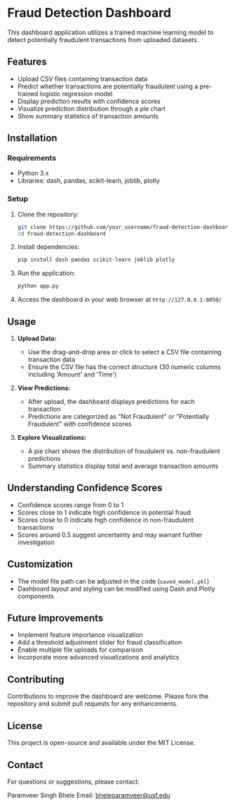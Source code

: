 # Fraud Detection Dashboard

This dashboard application utilizes a trained machine learning model to detect potentially fraudulent transactions from uploaded datasets.

## Features

- Upload CSV files containing transaction data
- Predict whether transactions are potentially fraudulent using a pre-trained logistic regression model
- Display prediction results with confidence scores
- Visualize prediction distribution through a pie chart
- Show summary statistics of transaction amounts

## Installation

### Requirements

- Python 3.x
- Libraries: dash, pandas, scikit-learn, joblib, plotly

### Setup

1. Clone the repository:
   ```bash
   git clone https://github.com/your_username/fraud-detection-dashboard.git
   cd fraud-detection-dashboard
   ```

2. Install dependencies:
   ```bash
   pip install dash pandas scikit-learn joblib plotly
   ```

3. Run the application:
   ```bash
   python app.py
   ```

4. Access the dashboard in your web browser at `http://127.0.0.1:8050/`

## Usage

1. **Upload Data:**
   - Use the drag-and-drop area or click to select a CSV file containing transaction data
   - Ensure the CSV file has the correct structure (30 numeric columns including 'Amount' and 'Time')

2. **View Predictions:**
   - After upload, the dashboard displays predictions for each transaction
   - Predictions are categorized as "Not Fraudulent" or "Potentially Fraudulent" with confidence scores

3. **Explore Visualizations:**
   - A pie chart shows the distribution of fraudulent vs. non-fraudulent predictions
   - Summary statistics display total and average transaction amounts

## Understanding Confidence Scores

- Confidence scores range from 0 to 1
- Scores close to 1 indicate high confidence in potential fraud
- Scores close to 0 indicate high confidence in non-fraudulent transactions
- Scores around 0.5 suggest uncertainty and may warrant further investigation

## Customization

- The model file path can be adjusted in the code (`saved_model.pkl`)
- Dashboard layout and styling can be modified using Dash and Plotly components

## Future Improvements

- Implement feature importance visualization
- Add a threshold adjustment slider for fraud classification
- Enable multiple file uploads for comparison
- Incorporate more advanced visualizations and analytics

## Contributing

Contributions to improve the dashboard are welcome. Please fork the repository and submit pull requests for any enhancements.

## License

This project is open-source and available under the MIT License.

## Contact

For questions or suggestions, please contact:

Paramveer Singh Bhele
Email: bheleparamveer@usf.edu
